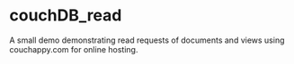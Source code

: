 couchDB_read
============

A small demo demonstrating read requests of documents and views using couchappy.com for online hosting.
